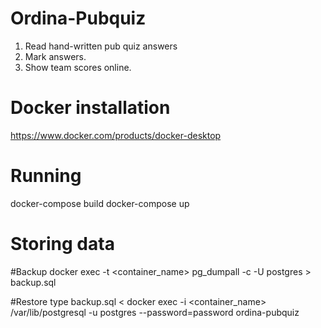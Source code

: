 # Ordina-Pubquiz

1. Read hand-written pub quiz answers
2. Mark answers. 
3. Show team scores online.

# Docker installation
https://www.docker.com/products/docker-desktop

# Running
docker-compose build
docker-compose up

# Storing data

#Backup
docker exec -t <container_name> pg_dumpall -c -U postgres > backup.sql

#Restore
type backup.sql < docker exec -i <container_name> /var/lib/postgresql -u postgres --password=password ordina-pubquiz
